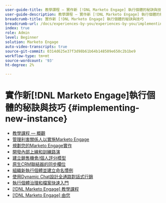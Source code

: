 ```yaml
---
user-guide-title: 教學課程 — 實作新 [!DNL Marketo Engage] 執行個體的秘訣與技巧
user-guide-description: 教學課程 — 實作新 [!DNL Marketo Engage] 執行個體的秘訣與技巧
breadcrumb-title: 實作新 [!DNL Marketo Engage] 執行個體的秘訣與技巧
breadcrumb-url: /docs/experiences-by-you/experiences-by-you/implementing-new-instance/overview
index: true
role: Admin
level: Beginner
solution: Marketo Engage
auto-video-transcripts: true
source-git-commit: 0314d625e37f3d98b61b64b148509e650c2b1be9
workflow-type: tm+mt
source-wordcount: '93'
ht-degree: 2%

---
```



# 實作新[!DNL Marketo Engage]執行個體的秘訣與技巧 {#implementing-new-instance}

+ [教學課程 — 概觀](./overview.md)
+ [管理利害關係人以實施Marketo Engage](./managing-stakeholder-communications.md)
+ [規劃您的Marketo Engage實作](./planning-for-new-implementation.md)
+ [開發內部上線和訓練路演](./internal-training-roadshow.md)
+ [建立銷售機會/個人評分模型](./building-person-scoring-model.md)
+ [原生CRM聯結器的同步欄位](./syncing-fields-for-crm-integration.md)
+ [組織新執行個體並建立命名慣例](./organizing-new-instance.md)
+ [使用Dynamic Chat設計全通路對話式行銷](./designing-omnichannel-conversational-marketing.md)
+ [執行個體治理和檔案快速入門](./documenting-your-instance.md)
+ [[!DNL Marketo Engage] 教學課程](https://experienceleague.adobe.com/docs/marketo-learn/tutorials/overview.html?lang=zh-Hant)
+ [[!DNL Marketo Engage] 由您](https://experienceleague.adobe.com/en/docs/experiences-by-you/experiences-by-you/marketo-engage/overview)
